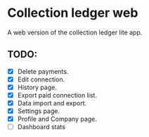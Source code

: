 # Collection ledger web

A web version of the collection ledger lite app.

## TODO:
- [x] Delete payments.
- [x] Edit connection.
- [x] History page.
- [x] Export paid connection list.
- [x] Data import and export.
- [x] Settings page.
- [x] Profile and Company page.
- [ ] Dashboard stats
